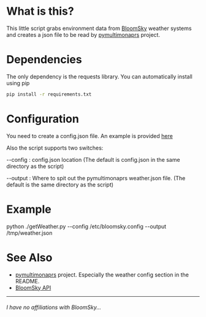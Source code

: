# What is this?

This little script grabs environment data from [BloomSky](https://www.bloomsky.com/) weather systems and creates a json file to be read by [pymultimonaprs](https://github.com/asdil12/pymultimonaprs) project.

# Dependencies

The only dependency is the requests library. You can automatically install using pip
```bash
pip install -r requirements.txt
```

# Configuration

You need to create a config.json file. An example is provided [here](../master/config.json.example)

Also the script supports two switches:

--config : config.json location (The default is config.json in the same directory as the script)

--output : Where to spit out the pymultimonaprs weather.json file. (The default is the same directory as the script)

# Example

python ./getWeather.py --config /etc/bloomsky.config --output /tmp/weather.json

# See Also

- [pymultimonaprs](https://github.com/asdil12/pymultimonaprs) project. Especially the weather config section in the README.
- [BloomSky API](http://weatherlution.com/bloomsky-api/)

---

###### I have no affiliations with BloomSky...
